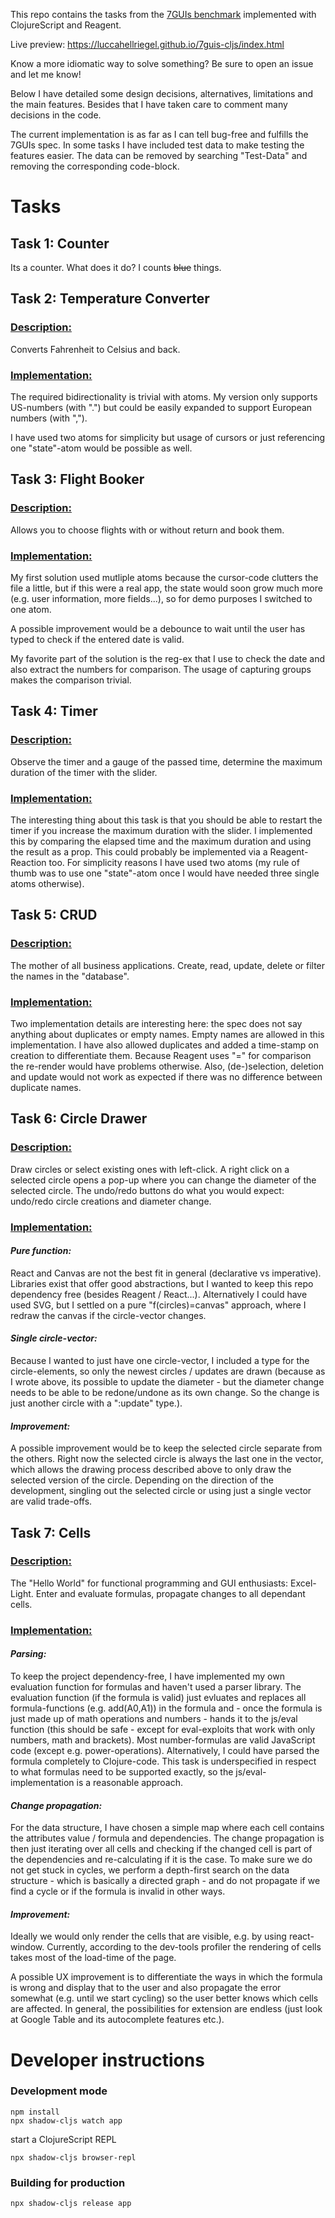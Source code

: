 This repo contains the tasks from the [7GUIs benchmark](https://eugenkiss.github.io/7guis/) implemented with ClojureScript and Reagent.

Live preview: https://luccahellriegel.github.io/7guis-cljs/index.html

Know a more idiomatic way to solve something? Be sure to open an issue and let me know!

Below I have detailed some design decisions, alternatives, limitations and the main features. Besides that I have taken care to comment many decisions in the code.

The current implementation is as far as I can tell bug-free and fulfills the 7GUIs spec.
In some tasks I have included test data to make testing the features easier. The data can be removed by searching "Test-Data" and removing the corresponding code-block.

# Tasks

## Task 1: Counter

Its a counter. What does it do? I counts <s>blue</s> things.

## Task 2: Temperature Converter

### <u>**Description:**</u>

Converts Fahrenheit to Celsius and back.

### <u>**Implementation:**</u>

The required bidirectionality is trivial with atoms. My version only supports US-numbers (with ".") but could be easily expanded to support European numbers (with ",").

I have used two atoms for simplicity but usage of cursors or just referencing one "state"-atom would be possible as well.

## Task 3: Flight Booker

### <u>**Description:**</u>

Allows you to choose flights with or without return and book them.

### <u>**Implementation:**</u>

My first solution used mutliple atoms because the cursor-code clutters the file a little, but if this were a real app, the state would soon grow much more (e.g. user information, more fields...), so for demo purposes I switched to one atom.

A possible improvement would be a debounce to wait until the user has typed to check if the entered date is valid.

My favorite part of the solution is the reg-ex that I use to check the date and also extract the numbers for comparison. The usage of capturing groups makes the comparison trivial.

## Task 4: Timer

### <u>**Description:**</u>

Observe the timer and a gauge of the passed time, determine the maximum duration of the timer with the slider.

### <u>**Implementation:**</u>

The interesting thing about this task is that you should be able to restart the timer if you increase the maximum duration with the slider. I implemented this by comparing the elapsed time and the maximum duration and using the result as a prop. This could probably be implemented via a Reagent-Reaction too. For simplicity reasons I have used two atoms (my rule of thumb was to use one "state"-atom once I would have needed three single atoms otherwise).

## Task 5: CRUD

### <u>**Description:**</u>

The mother of all business applications. Create, read, update, delete or filter the names in the "database".

### <u>**Implementation:**</u>

Two implementation details are interesting here: the spec does not say anything about duplicates or empty names. Empty names are allowed in this implementation. I have also allowed duplicates and added a time-stamp on creation to differentiate them. Because Reagent uses "=" for comparison the re-render would have problems otherwise. Also, (de-)selection, deletion and update would not work as expected if there was no difference between duplicate names.

## Task 6: Circle Drawer

### <u>**Description:**</u>

Draw circles or select existing ones with left-click. A right click on a selected circle opens a pop-up where you can change the diameter of the selected circle. The undo/redo buttons do what you would expect: undo/redo circle creations and diameter change.

### <u>**Implementation:**</u>

#### _Pure function:_

React and Canvas are not the best fit in general (declarative vs imperative). Libraries exist that offer good abstractions, but I wanted to keep this repo dependency free (besides Reagent / React...).
Alternatively I could have used SVG, but I settled on a pure "f(circles)=canvas" approach, where I redraw the canvas if the circle-vector changes.

#### _Single circle-vector:_

Because I wanted to just have one circle-vector, I included a type for the circle-elements, so only the newest circles / updates are drawn (because as I wrote above, its possible to update the diameter - but the diameter change needs to be able to be redone/undone as its own change. So the change is just another circle with a ":update" type.).

#### _Improvement:_

A possible improvement would be to keep the selected circle separate from the others. Right now the selected circle is always the last one in the vector, which allows the drawing process described above to only draw the selected version of the circle. Depending on the direction of the development, singling out the selected circle or using just a single vector are valid trade-offs.

## Task 7: Cells

### <u>**Description:**</u>

The "Hello World" for functional programming and GUI enthusiasts: Excel-Light.
Enter and evaluate formulas, propagate changes to all dependant cells.

### <u>**Implementation:**</u>

#### _Parsing:_

To keep the project dependency-free, I have implemented my own evaluation function for formulas and haven't used a parser library. The evaluation function (if the formula is valid) just evluates and replaces all formula-functions (e.g. add(A0,A1)) in the formula and - once the formula is just made up of math operations and numbers - hands it to the js/eval function (this should be safe - except for eval-exploits that work with only numbers, math and brackets). Most number-formulas are valid JavaScript code (except e.g. power-operations). Alternatively, I could have parsed the formula completely to Clojure-code. This task is underspecified in respect to what formulas need to be supported exactly, so the js/eval-implementation is a reasonable approach.

#### _Change propagation:_

For the data structure, I have chosen a simple map where each cell contains the attributes value / formula and dependencies. The change propagation is then just iterating over all cells and checking if the changed cell is part of the dependencies and re-calculating if it is the case. To make sure we do not get stuck in cycles, we perform a depth-first search on the data structure - which is basically a directed graph - and do not propagate if we find a cycle or if the formula is invalid in other ways.

#### _Improvement:_

Ideally we would only render the cells that are visible, e.g. by using react-window. Currently, according to the dev-tools profiler the rendering of cells takes most of the load-time of the page.

A possible UX improvement is to differentiate the ways in which the formula is wrong and display that to the user and also propagate the error somewhat (e.g. until we start cycling) so the user better knows which cells are affected.
In general, the possibilities for extension are endless (just look at Google Table and its autocomplete features etc.).

# Developer instructions

### Development mode

```
npm install
npx shadow-cljs watch app
```

start a ClojureScript REPL

```
npx shadow-cljs browser-repl
```

### Building for production

```
npx shadow-cljs release app
```
